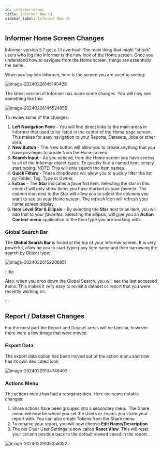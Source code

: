 ```yaml
---
id: informer-newui
title: Informer New UI
sidebar_label: Informer New UI
---
```


## Informer Home Screen Changes

Informer version 5.7 got a UI overhaul!  The main thing that might "shock" users who log into Informer is the new look of the Home screen.  Once you understand how to navigate from the Home screen, things are essentially the same.

When you log into Informer, here is the screen you are used to seeing:

![image-20240226145140426](C:\Users\Markm.000\Documents\GitHub\naviga-analytics-docs\docs\informer\images\informer-upgrades-homescreen-001.png)

The latest version of Informer has made some changes.  You will now see something like this:

![image-20240226145524855](C:\Users\Markm.000\Documents\GitHub\naviga-analytics-docs\docs\informer\images\informer-upgrades-homescreen-002.png)

To review some of the changes:

1. **Left Navigation Pane** - You will find direct links to the main areas in Informer that used to be listed in the center of the Home page screen.  This makes for easy navigation to your Reports, Datasets, Jobs or other area.
2. **New Button** - The New button will allow you to create anything that you have privileges to create from the Home screen.
3. **Search Input** - As you noticed, from the Home screen you have access to all of the Informer object types.  To quickly find a named item, simply start typing.  NOTE: This will only search the Item names.
4. **Quick Filters** - These dropdowns will allow you to quickly filter the list by Folder, Tag, Type or Owner.
5. **Extras** - The **Star** indicates a *favorited* item.  Selecting the star in this context will only show items you have marked as your *favorite*.  The *column* icon next to the Star will allow you to select the columns you want to see on your Home screen. 
   The *refresh* icon will refresh your home screen display.
6. **Item Level Star & Ellipsis** - By selecting the **Star** next to an item, you will add that to your *favorites*.  Selecting the ellipsis, will give you an **Action Context menu** application to the Item type you are working with.



### Global Search Bar

The **Global Search Bar** is found at the top of your Informer screen.  It is very powerful, allowing you to start typing any item name and then narrowing the search by Object type:

![image-20240226152206851](C:\Users\Markm.000\Documents\GitHub\naviga-analytics-docs\docs\informer\images\informer-upgrades-globalsearch-001.png)

:::tip

Also, when you drop down the Global Search, you will see the last accessed items. This makes it very easy to revisit a dataset or report that you were recently working on.

:::

## Report / Dataset Changes

For the most part the Report and Dataset areas will be familiar, however there were a few things that were moved.

### Export Data

The export data option has been moved out of the action menu and now has its own dedicated icon.

![image-20240229104749403](C:\Users\Markm.000\Documents\GitHub\naviga-analytics-docs\docs\informer\images\informer-upgrades-reportdataset-001.png)



### Actions Menu

The actions menu has had a reorganization.  Here are some notable changes:

1. Share actions have been grouped into a secondary menu.  The Share menu will now be where you set the Users or Teams you share your report with.  You can also create Tokens from the Share menu.
2. To rename your report, you will now choose **Edit Name/Description**
3. The old Clear User Settings is now called **Reset View**.  This will reset your column position back to the default viewed saved in the report.



![image-20240229105355052](C:\Users\Markm.000\Documents\GitHub\naviga-analytics-docs\docs\informer\images\informer-upgrades-reportdataset-002.png)

